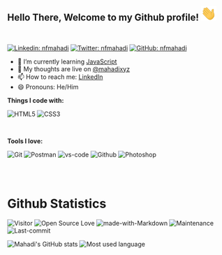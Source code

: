 <h2> Hello There, Welcome to my Github profile! <img src="https://github.com/nfmahadi/nfmahadi/blob/main/Hi.gif" width="35"></h2>
<br>


[![Linkedin: nfmahadi](https://img.shields.io/badge/-nfmahadi-blue?style=flat-square&logo=Linkedin&logoColor=white&link=https://www.linkedin.com/in/nfmahadi/)](https://www.linkedin.com/in/mahadixyz/)
[![Twitter: nfmahadi](https://img.shields.io/twitter/follow/nfmahadi?style=social)](https://twitter.com/nfmahadi)
[![GitHub: nfmahadi](https://img.shields.io/github/followers/nfmahadi?label=follow&style=social)](https://github.com/nfmahadi)

<!-- - 🔭 I’m currently working on ... -->
- 🌱 I’m currently learning   <a href="https://github.com/nfmahadi/JavaScript-journey" target="_blank">JavaScript</a>
- 💬 My thoughts are live on [@mahadixyz](https://twitter.com/nfmahadi)
- 📫 How to reach me: [LinkedIn](https://linkedin.com/in/nfmahadi)
- 😄 Pronouns: He/Him
<!-- - 👯 I’m looking to collaborate on ... -->
<!-- - 🤔 I’m looking for help with ... -->
<!-- - ⚡ Fun fact: ... -->

**Things I code with:**

![HTML5](https://img.shields.io/badge/HTML5-E34F26?style=for-the-badge&logo=html5&logoColor=white)
![CSS3](https://img.shields.io/badge/CSS3-1572B6?style=for-the-badge&logo=css3&logoColor=white)

<br>

**Tools I love:**

![Git](https://img.shields.io/badge/git%20-%23F05033.svg?&style=for-the-badge&logo=git&logoColor=white)
![Postman](https://img.shields.io/badge/Postman-black?style=for-the-badge&logo=postman)
![vs-code](https://img.shields.io/badge/-VS%20Code-007ACC?style=for-the-badge&logo=visual-studio-code)
![Github](https://img.shields.io/badge/GitHub-100000?style=for-the-badge&logo=github&logoColor=white)
![Photoshop](https://img.shields.io/badge/adobe%20photoshop%20-%2331A8FF.svg?&style=for-the-badge&logo=adobe%20photoshop&logoColor=white)

<br>
<br>

# Github Statistics

![Visitor](https://komarev.com/ghpvc/?username=nfmahadi&color=blueviolet&style=flat-square) 
![Open Source Love](https://badges.frapsoft.com/os/v1/open-source.svg?v=103)
![made-with-Markdown](https://img.shields.io/badge/Made%20with-Markdown-1f425f.svg?style=flat-square)
![Maintenance](https://img.shields.io/badge/Maintained%3F-yes-green.svg?style=flat-square&color=brightgreen)
![Last-commit](https://img.shields.io/github/last-commit/nfmahadi/nfmahadi?style=flat-square&color=blueviolet)

![Mahadi's GitHub stats](https://github-readme-stats.vercel.app/api?username=nfmahadi&show_icons=true&theme=dracula)
![Most used language](https://github-readme-stats.vercel.app/api/top-langs/?username=nfmahadi&theme=dracula)
